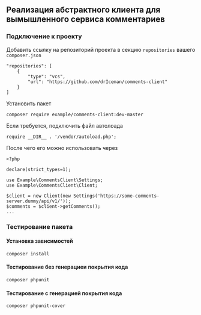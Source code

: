 ## Реализация абстрактного клиента для вымышленного сервиса комментариев

### Подключение к проекту

Добавить ссылку на репозиторий проекта в секцию `repositories` вашего `composer.json`

```
"repositories": [
    {
        "type": "vcs",
        "url": "https://github.com/drIceman/comments-client"
    }
]
```

Установить пакет

`composer require example/comments-client:dev-master`

Если требуется, подключить файл автолоада

`require __DIR__ . '/vendor/autoload.php';`

После чего его можно использовать через

```
<?php

declare(strict_types=1);

use Example\CommentsClient\Settings;
use Example\CommentsClient\Client;

$client = new Client(new Settings('https://some-comments-server.dummy/api/v1/'));
$comments = $client->getComments();
...
```

### Тестирование пакета

#### Установка зависимостей
`composer install`

#### Тестирование без генерациеи покрытия кода
`composer phpunit`

#### Тестирование с генерацией покрытия кода
`composer phpunit-cover`
